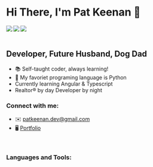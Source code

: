 # Hi There, I'm Pat Keenan 👋

<a href="https://www.twitter.com/Pat_Keenan_"><img align="left" src="https://img.shields.io/twitter/follow/Pat_Keenan_?color=%231DA1F2&label=Follow&logo=Twitter&style=for-the-badge"></a>
<a href="https://stackoverflow.com/users/14745294/pat-keenan"><img align="left" src="https://img.shields.io/badge/Stack_Overflow-FE7A16?style=for-the-badge&logo=stack-overflow&logoColor=white"></a>
<a><img align="left" src="https://img.shields.io/badge/LinkedIn-0077B5?style=for-the-badge&logo=linkedin&logoColor=white"></a>

<br />
<br />

## Developer, Future Husband, Dog Dad
- 📚 Self-taught coder, always learning!
- 🐍 My favoriet programing language is Python
- Currently learning Angular & Typescript
- Realtor® by day Developer by night


### Connect with me:
- ✉️ patkeenan.dev@gmail.com
- 🖥️ [Portfolio]("https://www.patkeenan.dev/")

<br />

### Languages and Tools:




[website]: https://patkeenan.dev
[twitter]: https://twitter.com/Pat_Keenan_ 



